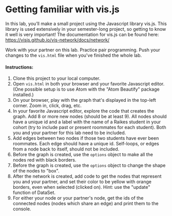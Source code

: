 # Getting familiar with vis.js

In this lab, you’ll make a small project using the Javascript library vis.js. This library is used extensively in your semester-long project, so getting to know it well is very important! The documentation for vis.js can be found here: <https://visjs.github.io/vis-network/docs/network/>

Work with your partner on this lab. Practice pair programming. Push your changes to the `vis.html` file when you've finished the whole lab.

#### Instructions:

1.  Clone this project to your local computer.
2.  Open `vis.html` in both your browser and your favorite Javascript editor. (One possible setup is to use Atom with the "Atom Beautify" package installed.)
3.  On your browser, play with the graph that's displayed in the top-left corner. Zoom in, click, drag, etc.
4.  In your favorite Javascript editor, explore the code that creates the graph. Add 8 or more new nodes (should be at least 9). All nodes should have a unique id and a label with the name of a Raikes student in your cohort (try to include past or present roommates for each student). Both you and your partner for this lab need to be included.
5.  Add edges between two nodes if those two students have ever been roommates. Each edge should have a unique id. Self-loops, or edges from a node back to itself, should not be included.
6.  Before the graph is created, use the `options` object to make all the nodes red with black borders.
7.  Before the graph is created, use the `options` object to change the shape of the nodes to "box".
8.  After the network is created, add code to get the nodes that represent you and your partner, and set their color to be yellow with orange borders, even when selected (clicked on). Hint: use the "update" function of DataSet.
9.  For either your node or your partner's node, get the ids of the connected nodes (nodes which share an edge) and print them to the console.
